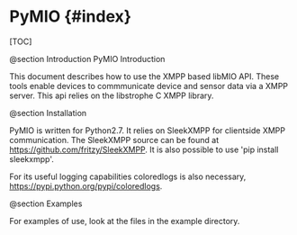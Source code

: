 PyMIO                        {#index}
=================

[TOC]

@section Introduction PyMIO Introduction

This document describes how to use the XMPP based libMIO API. These tools enable devices to commmunicate device and sensor data via a XMPP server. This api relies on the libstrophe C XMPP library.

@section Installation

PyMIO is written for Python2.7. It relies on SleekXMPP for clientside XMPP communication. The SleekXMPP source can be found at https://github.com/fritzy/SleekXMPP. It is also possible to use 'pip install sleekxmpp'.

For its useful logging capabilities coloredlogs is also necessary, https://pypi.python.org/pypi/coloredlogs.

@section Examples

For examples of use, look at the files in the example directory. 


